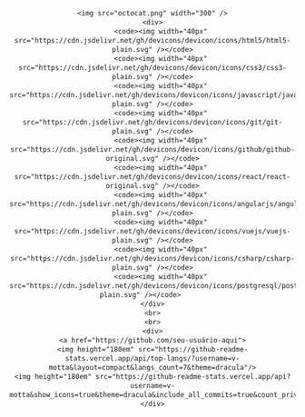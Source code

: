 <div id="header" align="center">
	
	<img src="octocat.png" width="300" />
	<div>
		<code><img width="40px" src="https://cdn.jsdelivr.net/gh/devicons/devicon/icons/html5/html5-plain.svg" /></code>
		<code><img width="40px" src="https://cdn.jsdelivr.net/gh/devicons/devicon/icons/css3/css3-plain.svg" /></code>
		<code><img width="40px" src="https://cdn.jsdelivr.net/gh/devicons/devicon/icons/javascript/javascript-plain.svg" /></code>
		<code><img width="40px" src="https://cdn.jsdelivr.net/gh/devicons/devicon/icons/git/git-plain.svg" /></code>
		<code><img width="40px" src="https://cdn.jsdelivr.net/gh/devicons/devicon/icons/github/github-original.svg" /></code>
		<code><img width="40px" src="https://cdn.jsdelivr.net/gh/devicons/devicon/icons/react/react-original.svg" /></code>
		<code><img width="40px" src="https://cdn.jsdelivr.net/gh/devicons/devicon/icons/angularjs/angularjs-plain.svg" /></code>
		<code><img width="40px" src="https://cdn.jsdelivr.net/gh/devicons/devicon/icons/vuejs/vuejs-plain.svg" /></code>
		<code><img width="40px" src="https://cdn.jsdelivr.net/gh/devicons/devicon/icons/csharp/csharp-plain.svg" /></code>
		<code><img width="40px" src="https://cdn.jsdelivr.net/gh/devicons/devicon/icons/postgresql/postgresql-plain.svg" /></code>		
	</div>
	<br>
	<br>
	<div>
	<a href="https://github.com/seu-usuário-aqui">
	<img height="180em" src="https://github-readme-stats.vercel.app/api/top-langs/?username=v-motta&layout=compact&langs_count=7&theme=dracula"/>
	<img height="180em" src="https://github-readme-stats.vercel.app/api?username=v-motta&show_icons=true&theme=dracula&include_all_commits=true&count_private=true"/>
	</div>
</div>
